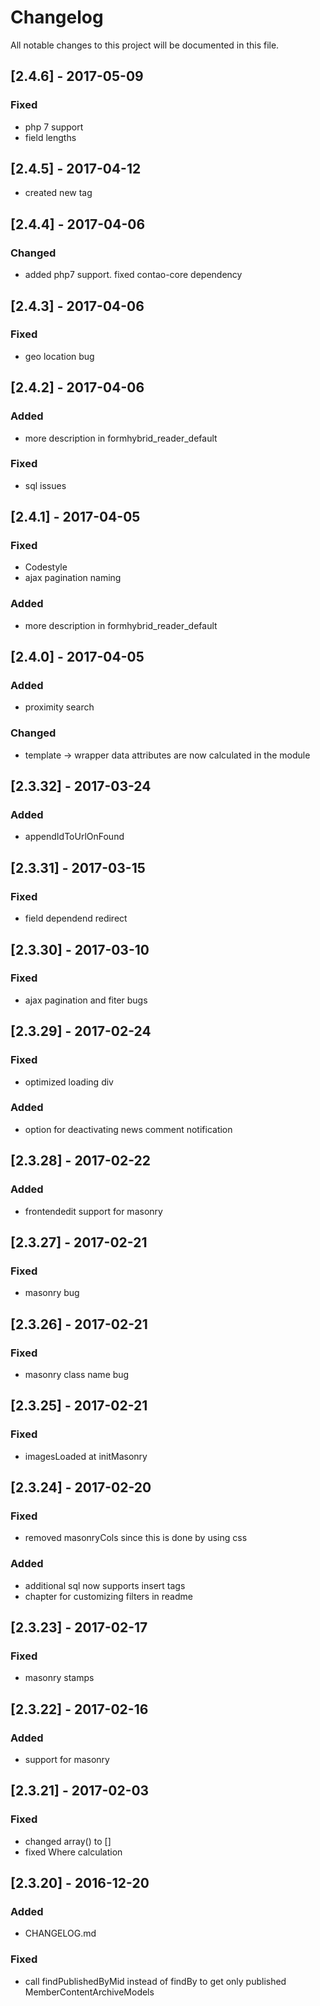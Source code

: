 # Changelog
All notable changes to this project will be documented in this file.

## [2.4.6] - 2017-05-09

### Fixed
- php 7 support
- field lengths

## [2.4.5] - 2017-04-12
- created new tag

## [2.4.4] - 2017-04-06

### Changed
- added php7 support. fixed contao-core dependency

## [2.4.3] - 2017-04-06

### Fixed
- geo location bug

## [2.4.2] - 2017-04-06

### Added
- more description in formhybrid_reader_default

### Fixed
- sql issues

## [2.4.1] - 2017-04-05

### Fixed
- Codestyle
- ajax pagination naming

### Added
- more description in formhybrid_reader_default

## [2.4.0] - 2017-04-05

### Added
- proximity search

### Changed
- template -> wrapper data attributes are now calculated in the module

## [2.3.32] - 2017-03-24

### Added
- appendIdToUrlOnFound

## [2.3.31] - 2017-03-15

### Fixed
- field dependend redirect

## [2.3.30] - 2017-03-10

### Fixed
- ajax pagination and fiter bugs

## [2.3.29] - 2017-02-24

### Fixed
- optimized loading div

### Added
- option for deactivating news comment notification

## [2.3.28] - 2017-02-22

### Added
- frontendedit support for masonry

## [2.3.27] - 2017-02-21

### Fixed
- masonry bug

## [2.3.26] - 2017-02-21

### Fixed
- masonry class name bug

## [2.3.25] - 2017-02-21

### Fixed
- imagesLoaded at initMasonry

## [2.3.24] - 2017-02-20

### Fixed

- removed masonryCols since this is done by using css

### Added
- additional sql now supports insert tags
- chapter for customizing filters in readme

## [2.3.23] - 2017-02-17

### Fixed
- masonry stamps

## [2.3.22] - 2017-02-16

### Added
- support for masonry

## [2.3.21] - 2017-02-03

### Fixed
- changed array() to []
- fixed Where calculation

## [2.3.20] - 2016-12-20

### Added
- CHANGELOG.md

### Fixed
- call findPublishedByMid instead of findBy to get only published MemberContentArchiveModels
